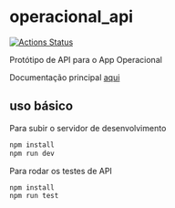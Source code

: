 # operacional_api

[![Actions Status](https://github.com/casamagalhaes/operacional_api/workflows/{Rodar%20os%20testes}/badge.svg)](https://github.com/casamagalhaes/operacional_api/actions)


Protótipo de API para o App Operacional

Documentação principal
[aqui](https://docs.google.com/document/d/17R4A-DA56kVHHrNPb76PM0yAPd7EVvbecSOlMG7fvK4/edit)

## uso básico

Para subir o servidor de desenvolvimento

```bash
npm install
npm run dev
```

Para rodar os testes de API

```bash
npm install
npm run test
```
